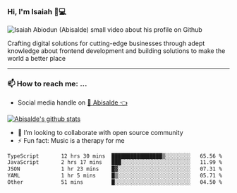 ### Hi, I'm Isaiah 🌻💻

<img src="https://res.cloudinary.com/abisalde/image/upload/c_scale,h_311,w_816/v1616039512/Abisalde_github.gif" alt="Isaiah Abiodun (Abisalde) small video about his profile on Github">

Crafting digital solutions for cutting-edge businesses through adept knowledge about frontend development and building solutions to make the world a better place
<hr>

### 📫 How to reach me: ...
- Social media handle on <a href="https://twitter.com/abisalde">🔔  Abisalde   👈</a>


[![Abisalde's github stats](https://github-readme-stats.vercel.app/api?username=abisalde)](https://github.com/abisalde/github-readme-stats)

- 👯 I’m looking to collaborate with open source community
- ⚡ Fun fact: Music is a therapy for me


<!--
**abisalde/Abisalde** is a ✨ _special_ ✨ repository because its `README.md` (this file) appears on your GitHub profile.

Here are some ideas to get you started:


- 👯 I’m looking to collaborate with open source community
- 🤔 I’m looking for help with ...
- 💬 Ask me about ...
- 📫 How to reach me: ...
- 😄 Pronouns: ...
- ⚡ Fun fact: ...
-->

<!--START_SECTION:waka-->

```txt
TypeScript       12 hrs 30 mins  ████████████████▒░░░░░░░░   65.56 %
JavaScript       2 hrs 17 mins   ███░░░░░░░░░░░░░░░░░░░░░░   11.99 %
JSON             1 hr 23 mins    █▓░░░░░░░░░░░░░░░░░░░░░░░   07.31 %
YAML             1 hr 5 mins     █▒░░░░░░░░░░░░░░░░░░░░░░░   05.71 %
Other            51 mins         █░░░░░░░░░░░░░░░░░░░░░░░░   04.50 %
```

<!--END_SECTION:waka-->

